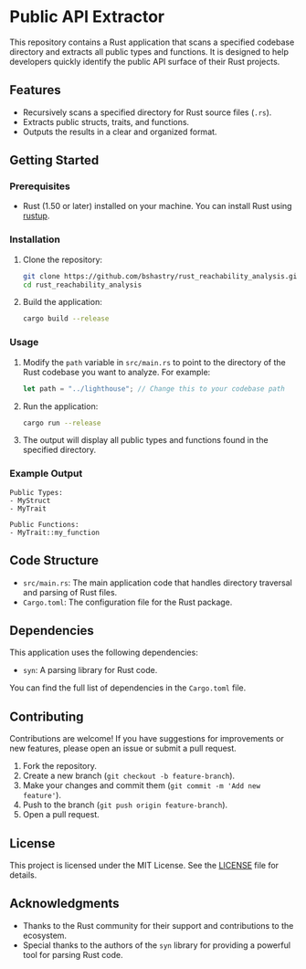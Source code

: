 # Public API Extractor

This repository contains a Rust application that scans a specified codebase directory and extracts all public types and functions. It is designed to help developers quickly identify the public API surface of their Rust projects.

## Features

- Recursively scans a specified directory for Rust source files (`.rs`).
- Extracts public structs, traits, and functions.
- Outputs the results in a clear and organized format.

## Getting Started

### Prerequisites

- Rust (1.50 or later) installed on your machine. You can install Rust using [rustup](https://rustup.rs/).

### Installation

1. Clone the repository:

   ```bash
   git clone https://github.com/bshastry/rust_reachability_analysis.git
   cd rust_reachability_analysis
   ```

2. Build the application:

   ```bash
   cargo build --release
   ```

### Usage

1. Modify the `path` variable in `src/main.rs` to point to the directory of the Rust codebase you want to analyze. For example:

   ```rust
   let path = "../lighthouse"; // Change this to your codebase path
   ```

2. Run the application:

   ```bash
   cargo run --release
   ```

3. The output will display all public types and functions found in the specified directory.

### Example Output

```
Public Types:
- MyStruct
- MyTrait

Public Functions:
- MyTrait::my_function
```

## Code Structure

- `src/main.rs`: The main application code that handles directory traversal and parsing of Rust files.
- `Cargo.toml`: The configuration file for the Rust package.

## Dependencies

This application uses the following dependencies:

- `syn`: A parsing library for Rust code.

You can find the full list of dependencies in the `Cargo.toml` file.

## Contributing

Contributions are welcome! If you have suggestions for improvements or new features, please open an issue or submit a pull request.

1. Fork the repository.
2. Create a new branch (`git checkout -b feature-branch`).
3. Make your changes and commit them (`git commit -m 'Add new feature'`).
4. Push to the branch (`git push origin feature-branch`).
5. Open a pull request.

## License

This project is licensed under the MIT License. See the [LICENSE](LICENSE) file for details.

## Acknowledgments

- Thanks to the Rust community for their support and contributions to the ecosystem.
- Special thanks to the authors of the `syn` library for providing a powerful tool for parsing Rust code.

